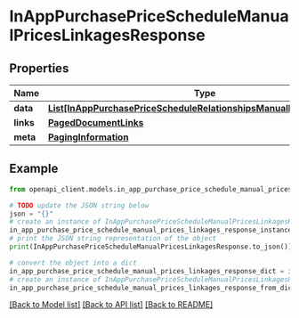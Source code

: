 # InAppPurchasePriceScheduleManualPricesLinkagesResponse


## Properties

Name | Type | Description | Notes
------------ | ------------- | ------------- | -------------
**data** | [**List[InAppPurchasePriceScheduleRelationshipsManualPricesDataInner]**](InAppPurchasePriceScheduleRelationshipsManualPricesDataInner.md) |  | 
**links** | [**PagedDocumentLinks**](PagedDocumentLinks.md) |  | 
**meta** | [**PagingInformation**](PagingInformation.md) |  | [optional] 

## Example

```python
from openapi_client.models.in_app_purchase_price_schedule_manual_prices_linkages_response import InAppPurchasePriceScheduleManualPricesLinkagesResponse

# TODO update the JSON string below
json = "{}"
# create an instance of InAppPurchasePriceScheduleManualPricesLinkagesResponse from a JSON string
in_app_purchase_price_schedule_manual_prices_linkages_response_instance = InAppPurchasePriceScheduleManualPricesLinkagesResponse.from_json(json)
# print the JSON string representation of the object
print(InAppPurchasePriceScheduleManualPricesLinkagesResponse.to_json())

# convert the object into a dict
in_app_purchase_price_schedule_manual_prices_linkages_response_dict = in_app_purchase_price_schedule_manual_prices_linkages_response_instance.to_dict()
# create an instance of InAppPurchasePriceScheduleManualPricesLinkagesResponse from a dict
in_app_purchase_price_schedule_manual_prices_linkages_response_from_dict = InAppPurchasePriceScheduleManualPricesLinkagesResponse.from_dict(in_app_purchase_price_schedule_manual_prices_linkages_response_dict)
```
[[Back to Model list]](../README.md#documentation-for-models) [[Back to API list]](../README.md#documentation-for-api-endpoints) [[Back to README]](../README.md)


